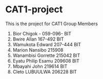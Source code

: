 # CAT1-project
This is the project for CAT1
Group Members
1. Bior Chigok - 059-096- BIT
2. Bwire Allan 167-492 BIT
3. Wamukota Edward 207-444 BIT
4. Marion Nansibo 215908
5. Wanambisi Gorrette 215042 BIT
6. Eyatu Philip Esamu 209608 BIT
7. Mbayahi John 219614 BIT
8. ⁠Cleto LUBUULWA 206228 BIT

